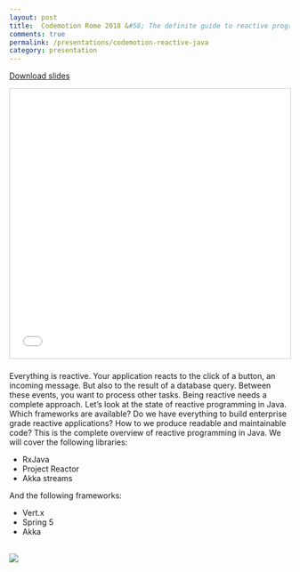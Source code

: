 ```yaml
---
layout: post
title:  Codemotion Rome 2018 &#58; The definite guide to reactive programming in Java
comments: true
permalink: /presentations/codemotion-reactive-java
category: presentation
---
```

[Download slides](presentations/codemotion-reactive-java.pdf)

<center>
<iframe src="//www.slideshare.net/slideshow/embed_code/key/38k4MXnyK9KX7P" width="595" height="485" frameborder="0" marginwidth="0" marginheight="0" scrolling="no" style="border:1px solid #CCC; border-width:1px; margin-bottom:5px; max-width: 100%;" allowfullscreen> </iframe>
</center>

<br>
Everything is reactive. Your application reacts to the click of a button, an incoming message. But also to the result of a database query. Between these events, you want to process other tasks. Being reactive needs a complete approach. Let’s look at the state of reactive programming in Java. Which frameworks are available? Do we have everything to build enterprise grade reactive applications? How to we produce readable and maintainable code? This is the complete overview of reactive programming in Java. We will cover the following libraries:

* RxJava
* Project Reactor
* Akka streams

And the following frameworks:

* Vert.x
* Spring 5
* Akka

<br>

<img src="{{ site.url }}/img/codemotion.jpg">
